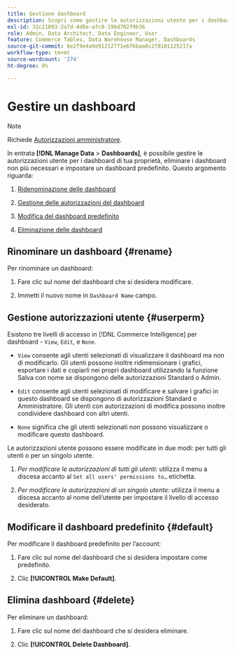 ```yaml
---
title: Gestione dashboard
description: Scopri come gestire le autorizzazioni utente per i dashboard di tua proprietà, eliminare i dashboard non più necessari e impostare un dashboard predefinito.
exl-id: 32c21093-2a7d-4d8e-afc0-19bd702f9b36
role: Admin, Data Architect, Data Engineer, User
feature: Commerce Tables, Data Warehouse Manager, Dashboards
source-git-commit: 6e2f9e4a9e91212771e6f6baa8c2f8101125217a
workflow-type: tm+mt
source-wordcount: '274'
ht-degree: 0%

---
```


# Gestire un dashboard

>[!NOTE]
>
>Richiede [Autorizzazioni amministratore](../../administrator/user-management/user-management.md).

In entrata **[!DNL Manage Data** > **Dashboards]**, è possibile gestire le autorizzazioni utente per i dashboard di tua proprietà, eliminare i dashboard non più necessari e impostare un dashboard predefinito. Questo argomento riguarda:

1. [Ridenominazione delle dashboard](#rename)

1. [Gestione delle autorizzazioni del dashboard](#userperm)

1. [Modifica del dashboard predefinito](#default)

1. [Eliminazione delle dashboard](#delete)

## Rinominare un dashboard {#rename}

Per rinominare un dashboard:

1. Fare clic sul nome del dashboard che si desidera modificare.

2. Immetti il nuovo nome in `Dashboard Name` campo.

## Gestione autorizzazioni utente {#userperm}

Esistono tre livelli di accesso in [!DNL Commerce Intelligence] per dashboard - `View`, `Edit`, e `None`.

* `View` consente agli utenti selezionati di visualizzare il dashboard ma non di modificarlo. Gli utenti possono inoltre ridimensionare i grafici, esportare i dati e copiarli nei propri dashboard utilizzando la funzione Salva con nome se dispongono delle autorizzazioni Standard o Admin.

* `Edit` consente agli utenti selezionati di modificare e salvare i grafici in questo dashboard se dispongono di autorizzazioni Standard o Amministratore. Gli utenti con autorizzazioni di modifica possono inoltre condividere dashboard con altri utenti.

* `None` significa che gli utenti selezionati non possono visualizzare o modificare questo dashboard.

Le autorizzazioni utente possono essere modificate in due modi: per tutti gli utenti o per un singolo utente.

1. *Per modificare le autorizzazioni di tutti gli utenti:* utilizza il menu a discesa accanto al `Set all users' permissions to…` etichetta.

1. *Per modificare le autorizzazioni di un singolo utente:* utilizza il menu a discesa accanto al nome dell’utente per impostare il livello di accesso desiderato.

## Modificare il dashboard predefinito {#default}

Per modificare il dashboard predefinito per l’account:

1. Fare clic sul nome del dashboard che si desidera impostare come predefinito.

1. Clic **[!UICONTROL Make Default]**.

## Elimina dashboard {#delete}

Per eliminare un dashboard:

1. Fare clic sul nome del dashboard che si desidera eliminare.

1. Clic **[!UICONTROL Delete Dashboard]**.
